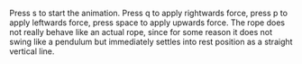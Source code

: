 Press s to start the animation.
Press q to apply rightwards force, press p to apply leftwards force, press space to apply upwards force.
The rope does not really behave like an actual rope, since for some reason it does not swing like a pendulum but immediately settles into rest position as a straight vertical line.

